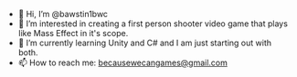 - 👋 Hi, I’m @bawstin1bwc
- 👀 I’m interested in creating a first person shooter video game that plays like Mass Effect in it's scope.
- 🌱 I’m currently learning Unity and C# and I am just starting out with both.
- 📫 How to reach me: becausewecangames@gmail.com

<!---
bawstin1bwc/bawstin1bwc is a ✨ special ✨ repository because its `README.md` (this file) appears on your GitHub profile.
You can click the Preview link to take a look at your changes.
--->
